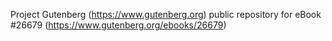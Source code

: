 Project Gutenberg (https://www.gutenberg.org) public repository for eBook #26679 (https://www.gutenberg.org/ebooks/26679)
